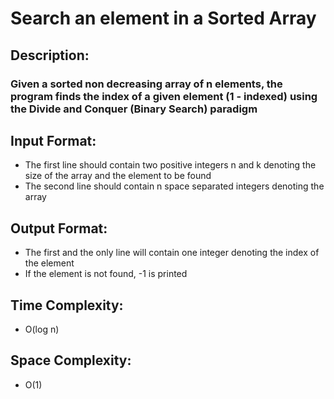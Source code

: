 # Search an element in a Sorted Array
## Description:
### Given a sorted non decreasing array of n elements, the program finds the index of a given element (1 - indexed) using the Divide and Conquer (Binary Search) paradigm
## Input Format:
* The first line should contain two positive integers n and k denoting the size of the array and the element to be found
* The second line should contain n space separated integers denoting the array
## Output Format:
* The first and the only line will contain one integer denoting the index of the element
* If the element is not found, -1 is printed
## Time Complexity: 
* O(log n)
## Space Complexity: 
* O(1)